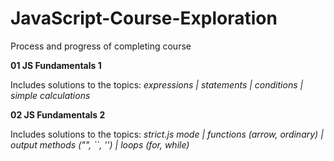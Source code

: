 # JavaScript-Course-Exploration
Process and progress of completing course

**01 JS Fundamentals 1**

Includes solutions to the topics:
*expressions | statements | conditions | simple calculations*

**02 JS Fundamentals 2**

Includes solutions to the topics:
*strict.js mode | functions (arrow, ordinary) | output methods ("", ``, '') | loops (for, while)*
